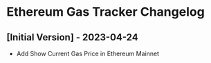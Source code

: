 # Ethereum Gas Tracker Changelog

## [Initial Version] - 2023-04-24
 - Add Show Current Gas Price in Ethereum Mainnet